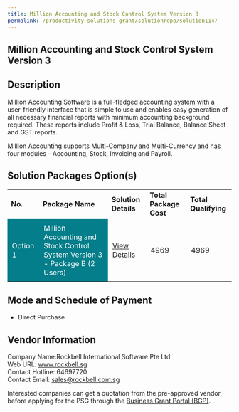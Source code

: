 ```yaml
---
title: Million Accounting and Stock Control System Version 3
permalink: /productivity-solutions-grant/solutionrepo/solution1147
---
```


## Million Accounting and Stock Control System Version 3

## Description

Million Accounting Software is a full-fledged accounting system with a user-friendly interface that is simple to use and enables easy generation of all necessary financial reports with minimum accounting background required. These reports include Profit & Loss, Trial Balance, Balance Sheet and GST reports.

Million Accounting supports Multi-Company and Multi-Currency and has four modules - Accounting, Stock, Invoicing and Payroll.

## Solution Packages Option(s)

<table>
<tr>
<td><b>No.</b></td>
<td><b>Package Name</b></td>
<td><b>Solution Details</b></td>
<td><b>Total Package Cost</b></td>
<td><b>Total Qualifying</b></td>
</tr>
<tr>
<td style='padding: 10px; background-color: #037E8A; color: #FFFFFF;'>Option 1</td>
<td style='padding: 10px; background-color: #037E8A; color: #FFFFFF;'>Million Accounting and Stock Control System Version 3 - Package B (2 Users)</td>
<td style='padding: 10px;'><a href='https://www.gobusiness.gov.sg/images/psg/DesensitisedRockbellMillionStockAnnex3CRwef12August2021-_Part_2.pdf' target='_blank'>View Details</a></td>
<td style='padding: 10px;'>4969</td>
<td style='padding: 10px;'>4969</td>
</tr>
</table>

## Mode and Schedule of Payment

 - Direct Purchase

## Vendor Information

 Company Name:Rockbell International Software Pte Ltd <br>Web URL: www.rockbell.sg <br>Contact Hotline: 64697720 <br>Contact Email: sales@rockbell.com.sg <br>

Interested companies can get a quotation from the pre-approved vendor, before applying for the PSG through the <a href='https://www.businessgrants.gov.sg/' target='_blank' rel='noopener'>Business Grant Portal (BGP)</a>.

<script src="/jquery/resize-tables.js"></script>
